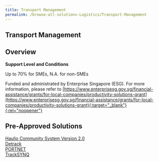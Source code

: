 ```yaml
---
title: Transport Management
permalink: /browse-all-solutions-Logistics/Transport-Management
---
```


## Transport Management
## Overview

**Support Level and Conditions**

Up to 70% for SMEs, N.A. for non-SMEs

Funded and administrated by Enterprise Singapore (ESG). For more information, please refer to
[https://www.enterprisesg.gov.sg/financial-assistance/grants/for-local-companies/productivity-solutions-grant](https://www.enterprisesg.gov.sg/financial-assistance/grants/for-local-companies/productivity-solutions-grant){:target="_blank"}{:rel="noopener"}

## Pre-Approved Solutions

<a href='/productivity-solutions-grant/solutionrepo/solution1429' target='_blank'>Haulio Community System Version 2.0</a><br>
<a href='/productivity-solutions-grant/solutionrepo/solution2221' target='_blank'>Detrack</a><br>
<a href='/productivity-solutions-grant/solutionrepo/solution2426' target='_blank'>PORTNET</a><br>
<a href='/productivity-solutions-grant/solutionrepo/solution2962' target='_blank'>TrackSYNQ</a><br>
